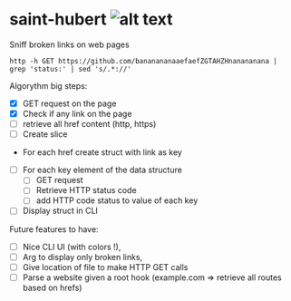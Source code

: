 # saint-hubert              ![alt text](http://www.clubdesbrunosetdesccs.org/wp-content/uploads/2020/09/bruno-saint-hubert-francais-photo-1024x1024-1-553x400.jpg)
Sniff broken links on web pages

```
http -h GET https://github.com/bananananaaefaefZGTAHZHnanananana | grep 'status:' | sed 's/.*://' 
```

Algorythm big steps:
- [x] GET request on the page
- [x] Check if any link on the page
- [ ] retrieve all href content (http, https)
- [ ] Create slice
- For each href create struct with link as key
- [ ] For each key element of the data structure
  - [ ] GET request
  - [ ] Retrieve HTTP status code
  - [ ] add HTTP code status to value of each key
- [ ] Display struct in CLI

Future features to have:
- [ ] Nice CLI UI (with colors !),
- [ ] Arg to display only broken links,
- [ ] Give location of file to make HTTP GET calls
- [ ] Parse a website given a root hook (example.com => retrieve all routes based on hrefs)
